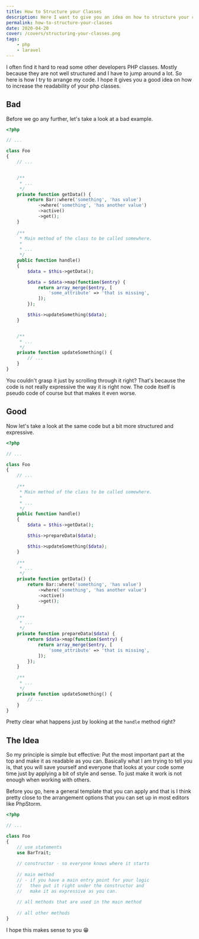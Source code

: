 ```yaml
---
title: How to Structure your Classes
description: Here I want to give you an idea on how to structure your classes in PHP.
permalink: how-to-structure-your-classes
date: 2020-04-20
cover: /covers/structuring-your-classes.png
tags:
    - php
    - laravel
---
```


I often find it hard to read some other developers PHP classes. Mostly because they are not well structured and I have to jump around a lot. So here is how I try to arrange my code. I hope it gives you a good idea on how to increase the readability of your php classes.

<!-- more -->

## Bad

Before we go any further, let's take a look at a bad example.


```php
<?php

// ...

class Foo 
{
    // ...


    /**
     * ...
     */
    private function getData() {
        return Bar::where('something', 'has value')
            ->where('something', 'has another value')
            ->active()
            ->get();
    }
    
    /**
     * Main method of the class to be called somewhere.
     *
     * ...
     */
    public function handle()
    {
        $data = $this->getData();

        $data = $data->map(function($entry) {
            return array_merge($entry, [
                'some_attribute' => 'that is missing',
            ]);
        });

        $this->updateSomething($data);
    }


    /**
     * ...
     */
    private function updateSomething() {
        // ...
    }
}
```

You couldn't grasp it just by scrolling through it right? That's because the code is not really expressive the way it is right now. The code itself is pseudo code of course but that makes it even worse.

## Good

Now let's take a look at the same code but a bit more structured and expressive. 

```php
<?php

// ...

class Foo 
{
    // ...
    
    /**
     * Main method of the class to be called somewhere.
     *
     * ...
     */
    public function handle()
    {
        $data = $this->getData();

        $this->prepareData($data);

        $this->updateSomething($data);
    }

    /**
     * ...
     */
    private function getData() {
        return Bar::where('something', 'has value')
            ->where('something', 'has another value')
            ->active()
            ->get();
    }

    /**
     * ...
     */
    private function prepareData($data) {
        return $data->map(function($entry) {
            return array_merge($entry, [
                'some_attribute' => 'that is missing',
            ]);
        });
    }

    /**
     * ...
     */
    private function updateSomething() {
        // ...
    }
}
```

Pretty clear what happens just by looking at the `handle` method right?

## The Idea

So my principle is simple but effective: Put the most important part at the top and make it as readable as you can. Basically what I am trying to tell you is, that you will save yourself and everyone that looks at your code some time just by applying a bit of style and sense. To just make it work is not enough when working with others.

Before you go, here a general template that you can apply and that is I think pretty close to the arrangement options that you can set up in most editors like PhpStorm.

```php
<?php

// ...

class Foo
{
    // use statements
    use BarTrait;
    
    // constructor - so everyone knows where it starts
    
    // main method 
    // - if you have a main entry point for your logic
    //   then put it right under the constructor and
    //   make it as expressive as you can.
    
    // all methods that are used in the main method
    
    // all other methods
}
```

I hope this makes sense to you 😁